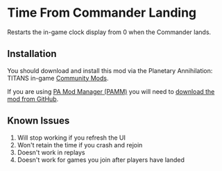 # Time From Commander Landing

Restarts the in-game clock display from 0 when the Commander lands.

## Installation

You should download and install this mod via the Planetary Annihilation: TITANS in-game [Community Mods](https://steamcommunity.com/sharedfiles/filedetails/?id=1417396826).

If you are using [PA Mod Manager (PAMM)](https://steamcommunity.com/sharedfiles/filedetails/?id=2631864717) you will need to [download the mod from GitHub](https://github.com/Quitch/GW-AI-Overhaul/releases/latest).

## Known Issues

1. Will stop working if you refresh the UI
2. Won't retain the time if you crash and rejoin
3. Doesn't work in replays
4. Doesn't work for games you join after players have landed
